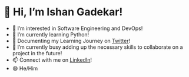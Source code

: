# 👋 Hi, I’m Ishan Gadekar!
- 👀 I’m interested in Software Engineering and DevOps!
- 🌱 I’m currently learning Python!
- 🐤 Documenting my Learning Journey on [Twitter](https://twitter.com/ishxn69)!
- 💞️ I’m currently busy adding up the necessary skills to collaborate on a project in the future!
- 📫 Connect with me on [LinkedIn](https://www.linkedin.com/in/ishangadekar/)!
- 😄 He/Him 

<!---
aquatic0s/aquatic0s is a ✨ special ✨ repository because its `README.md` (this file) appears on your GitHub profile.
You can click the Preview link to take a look at your changes.
--->
